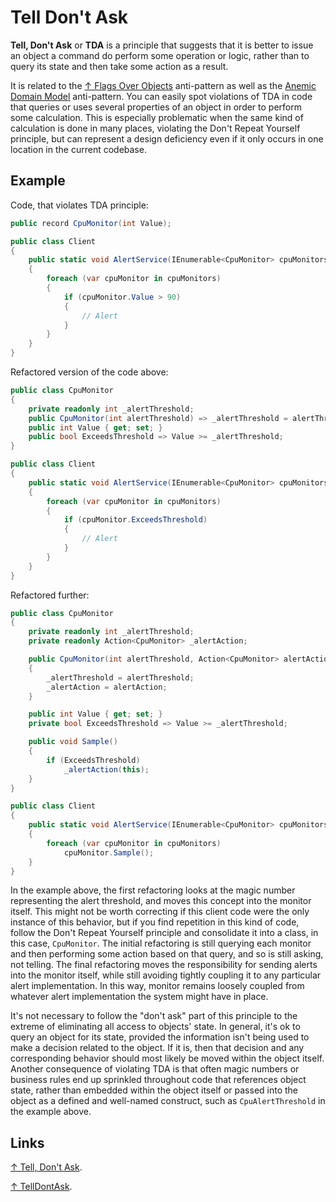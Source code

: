 # Tell Don't Ask

**Tell, Don't Ask** or **TDA** is a principle that suggests that it is better to issue an object a command do perform some operation or logic, rather than to query its state and then take some action as a result.

It is related to the [↑ Flags Over Objects](https://deviq.com/antipatterns/flags-over-objects) anti-pattern as well as the [Anemic Domain Model](ddd.md#anemic-domain-model) anti-pattern. You can easily spot violations of TDA in code that queries or uses several properties of an object in order to perform some calculation. This is especially problematic when the same kind of calculation is done in many places, violating the Don't Repeat Yourself principle, but can represent a design deficiency even if it only occurs in one location in the current codebase.

## Example

Code, that violates TDA principle:

```csharp
public record CpuMonitor(int Value);

public class Client
{
    public static void AlertService(IEnumerable<CpuMonitor> cpuMonitors)
    {
        foreach (var cpuMonitor in cpuMonitors)
        {
            if (cpuMonitor.Value > 90)
            {
                // Alert
            }
        }
    }
}
```

Refactored version of the code above:

```csharp
public class CpuMonitor
{
    private readonly int _alertThreshold;
    public CpuMonitor(int alertThreshold) => _alertThreshold = alertThreshold;
    public int Value { get; set; }
    public bool ExceedsThreshold => Value >= _alertThreshold;
}

public class Client
{
    public static void AlertService(IEnumerable<CpuMonitor> cpuMonitors)
    {
        foreach (var cpuMonitor in cpuMonitors)
        {
            if (cpuMonitor.ExceedsThreshold)
            {
                // Alert
            }
        }
    }
}
```

Refactored further:

```csharp
public class CpuMonitor
{
    private readonly int _alertThreshold;
    private readonly Action<CpuMonitor> _alertAction;

    public CpuMonitor(int alertThreshold, Action<CpuMonitor> alertAction)
    {
        _alertThreshold = alertThreshold;
        _alertAction = alertAction;
    }

    public int Value { get; set; }
    private bool ExceedsThreshold => Value >= _alertThreshold;

    public void Sample()
    {
        if (ExceedsThreshold) 
            _alertAction(this);
    }
}

public class Client
{
    public static void AlertService(IEnumerable<CpuMonitor> cpuMonitors)
    {
        foreach (var cpuMonitor in cpuMonitors)
            cpuMonitor.Sample();
    }
}
```

In the example above, the first refactoring looks at the magic number representing the alert threshold, and moves this concept into the monitor itself. This might not be worth correcting if this client code were the only instance of this behavior, but if you find repetition in this kind of code, follow the Don't Repeat Yourself principle and consolidate it into a class, in this case, `CpuMonitor`. The initial refactoring is still querying each monitor and then performing some action based on that query, and so is still asking, not telling. The final refactoring moves the responsibility for sending alerts into the monitor itself, while still avoiding tightly coupling it to any particular alert implementation. In this way, monitor remains loosely coupled from whatever alert implementation the system might have in place.

It's not necessary to follow the "don't ask" part of this principle to the extreme of eliminating all access to objects' state. In general, it's ok to query an object for its state, provided the information isn't being used to make a decision related to the object. If it is, then that decision and any corresponding behavior should most likely be moved within the object itself. Another consequence of violating TDA is that often magic numbers or business rules end up sprinkled throughout code that references object state, rather than embedded within the object itself or passed into the object as a defined and well-named construct, such as `CpuAlertThreshold` in the example above.

## Links

[↑ Tell, Don't Ask](https://deviq.com/principles/tell-dont-ask).

[↑ TellDontAsk](https://martinfowler.com/bliki/TellDontAsk.html).
